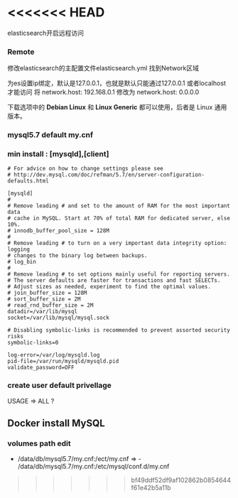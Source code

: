 <<<<<<< HEAD
=======
elasticsearch开启远程访问
### Remote
修改elasticsearch的主配置文件elasticsearch.yml
找到Network区域

为es设置ip绑定，默认是127.0.0.1，也就是默认只能通过127.0.0.1 或者localhost才能访问
将 network.host: 192.168.0.1 修改为 network.host: 0.0.0.0 




下载选项中的 **Debian Linux** 和 **Linux Generic** 都可以使用，后者是 Linux  通用版本。

### mysql5.7 default my.cnf

### min install : [mysqld],[client]

```
# For advice on how to change settings please see
# http://dev.mysql.com/doc/refman/5.7/en/server-configuration-defaults.html

[mysqld]
#
# Remove leading # and set to the amount of RAM for the most important data
# cache in MySQL. Start at 70% of total RAM for dedicated server, else 10%.
# innodb_buffer_pool_size = 128M
#
# Remove leading # to turn on a very important data integrity option: logging
# changes to the binary log between backups.
# log_bin
#
# Remove leading # to set options mainly useful for reporting servers.
# The server defaults are faster for transactions and fast SELECTs.
# Adjust sizes as needed, experiment to find the optimal values.
# join_buffer_size = 128M
# sort_buffer_size = 2M
# read_rnd_buffer_size = 2M
datadir=/var/lib/mysql
socket=/var/lib/mysql/mysql.sock

# Disabling symbolic-links is recommended to prevent assorted security risks
symbolic-links=0

log-error=/var/log/mysqld.log
pid-file=/var/run/mysqld/mysqld.pid
validate_password=OFF

```
### create user default privellage 
USAGE => ALL ?

## Docker install MySQL

### volumes path edit
- /data/db/mysql5.7/my.cnf:/ect/my.cnf => - /data/db/mysql5.7/my.cnf:/etc/mysql/conf.d/my.cnf 
>>>>>>> bf49ddf52df9af102862b0854644f61e42b5a11b

